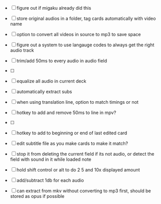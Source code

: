- [ ] figure out if migaku already did this
- [ ] store original audios in a folder, tag cards automatically with video name
- [ ] option to convert all videos in source to mp3 to save space
- [ ] figure out a system to use langauge codes to always get the right audio track
- [ ] trim/add 50ms to every audio in audio field
- [ ] 
- [ ] equalize all audio in current deck
- [ ] automatically extract subs
- [ ] when using translation line, option to match timings or not
- [ ] hotkey to add and remove 50ms to line in mpv?
- [ ] 
- [ ] hotkey to add to beginning or end of last edited card
- [ ] edit subtitle file as you make cards to make it match?

- [ ] stop it from deleting the current field if its not audio, or detect the field with sound in it while loaded note
- [ ] hold shift control or alt to do 2 5 and 10x displayed amount
- [ ] add/subtract 1db for each audio
- [ ] can extract from mkv without converting to mp3 first, should be stored as opus if possible
